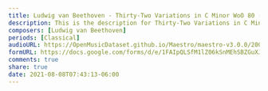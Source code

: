 ```yaml
---
title: Ludwig van Beethoven - Thirty-Two Variations in C Minor WoO 80 (9)
description: This is the description for Thirty-Two Variations in C Minor WoO 80 by Ludwig van Beethoven
composers: [Ludwig van Beethoven]
periods: [Classical]
audioURL: https://OpenMusicDataset.github.io/Maestro/maestro-v3.0.0/2008/MIDI-Unprocessed_09_R3_2008_01-07_ORIG_MID--AUDIO_09_R3_2008_wav--4.midi
formURL: https://docs.google.com/forms/d/e/1FAIpQLSfM1lZ06kSnMEhSBZGuXJ_KDMueOhACz-vvdnps7OSLYLFW7Q/viewform
comments: true
share: true
date: 2021-08-08T07:43:13-06:00
---
```

